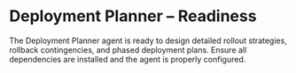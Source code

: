 # Deployment Planner – Readiness

The Deployment Planner agent is ready to design detailed rollout strategies, rollback contingencies, and phased deployment plans. Ensure all dependencies are installed and the agent is properly configured.